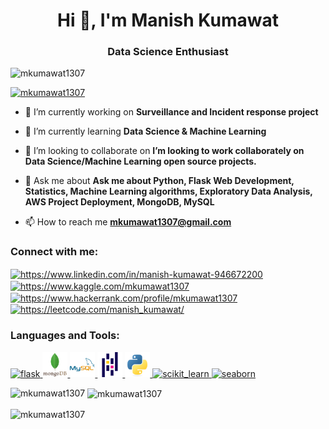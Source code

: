 <h1 align="center">Hi 👋, I'm Manish Kumawat</h1>
<h3 align="center">Data Science Enthusiast</h3>

<p align="left"> <img src="https://komarev.com/ghpvc/?username=mkumawat1307&label=Profile%20views&color=0e75b6&style=flat" alt="mkumawat1307" /> </p>

<p align="left"> <a href="https://github.com/ryo-ma/github-profile-trophy"><img src="https://github-profile-trophy.vercel.app/?username=mkumawat1307" alt="mkumawat1307" /></a> </p>

- 🔭 I’m currently working on **Surveillance and Incident response project**

- 🌱 I’m currently learning **Data Science & Machine Learning**

- 👯 I’m looking to collaborate on **I’m looking to work collaborately on Data Science/Machine Learning open source projects.**

- 💬 Ask me about **Ask me about Python, Flask Web Development, Statistics, Machine Learning algorithms, Exploratory Data Analysis, AWS Project Deployment, MongoDB, MySQL**

- 📫 How to reach me **mkumawat1307@gmail.com**

<h3 align="left">Connect with me:</h3>
<p align="left">
<a href="https://linkedin.com/in/https://www.linkedin.com/in/manish-kumawat-946672200" target="blank"><img align="center" src="https://raw.githubusercontent.com/rahuldkjain/github-profile-readme-generator/master/src/images/icons/Social/linked-in-alt.svg" alt="https://www.linkedin.com/in/manish-kumawat-946672200" height="30" width="40" /></a>
<a href="https://kaggle.com/https://www.kaggle.com/mkumawat1307" target="blank"><img align="center" src="https://raw.githubusercontent.com/rahuldkjain/github-profile-readme-generator/master/src/images/icons/Social/kaggle.svg" alt="https://www.kaggle.com/mkumawat1307" height="30" width="40" /></a>
<a href="https://www.hackerrank.com/https://www.hackerrank.com/profile/mkumawat1307" target="blank"><img align="center" src="https://raw.githubusercontent.com/rahuldkjain/github-profile-readme-generator/master/src/images/icons/Social/hackerrank.svg" alt="https://www.hackerrank.com/profile/mkumawat1307" height="30" width="40" /></a>
<a href="https://www.leetcode.com/https://leetcode.com/manish_kumawat/" target="blank"><img align="center" src="https://raw.githubusercontent.com/rahuldkjain/github-profile-readme-generator/master/src/images/icons/Social/leet-code.svg" alt="https://leetcode.com/manish_kumawat/" height="30" width="40" /></a>
</p>

<h3 align="left">Languages and Tools:</h3>
<p align="left"> <a href="https://flask.palletsprojects.com/" target="_blank" rel="noreferrer"> <img src="https://www.vectorlogo.zone/logos/pocoo_flask/pocoo_flask-icon.svg" alt="flask" width="40" height="40"/> </a> <a href="https://www.mongodb.com/" target="_blank" rel="noreferrer"> <img src="https://raw.githubusercontent.com/devicons/devicon/master/icons/mongodb/mongodb-original-wordmark.svg" alt="mongodb" width="40" height="40"/> </a> <a href="https://www.mysql.com/" target="_blank" rel="noreferrer"> <img src="https://raw.githubusercontent.com/devicons/devicon/master/icons/mysql/mysql-original-wordmark.svg" alt="mysql" width="40" height="40"/> </a> <a href="https://pandas.pydata.org/" target="_blank" rel="noreferrer"> <img src="https://raw.githubusercontent.com/devicons/devicon/2ae2a900d2f041da66e950e4d48052658d850630/icons/pandas/pandas-original.svg" alt="pandas" width="40" height="40"/> </a> <a href="https://www.python.org" target="_blank" rel="noreferrer"> <img src="https://raw.githubusercontent.com/devicons/devicon/master/icons/python/python-original.svg" alt="python" width="40" height="40"/> </a> <a href="https://scikit-learn.org/" target="_blank" rel="noreferrer"> <img src="https://upload.wikimedia.org/wikipedia/commons/0/05/Scikit_learn_logo_small.svg" alt="scikit_learn" width="40" height="40"/> </a> <a href="https://seaborn.pydata.org/" target="_blank" rel="noreferrer"> <img src="https://seaborn.pydata.org/_images/logo-mark-lightbg.svg" alt="seaborn" width="40" height="40"/> </a> </p>

<p><img align="left" src="https://github-readme-stats.vercel.app/api/top-langs?username=mkumawat1307&show_icons=true&locale=en&layout=compact" alt="mkumawat1307" /></p>

<p>&nbsp;<img align="center" src="https://github-readme-stats.vercel.app/api?username=mkumawat1307&show_icons=true&locale=en" alt="mkumawat1307" /></p>

<p><img align="center" src="https://github-readme-streak-stats.herokuapp.com/?user=mkumawat1307&" alt="mkumawat1307" /></p>

